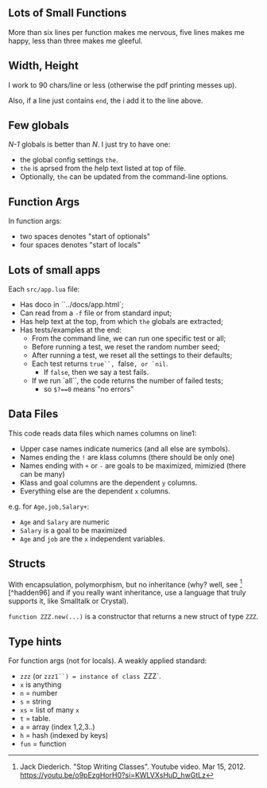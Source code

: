 
## Lots of Small Functions

More than six lines per function makes me nervous, five lines makes me happy,
 less than three makes me   gleeful.

## Width, Height

I work to 90 chars/line or less (otherwise the pdf printing messes up).

Also, if a  line just contains `end`, the i add it to the line above.

## Few globals

_N-1_ globals is better than _N_. I just try to have one: 
- the  global config settings `the`.
- `the` is aprsed from the help text listed at top of file.
- Optionally, `the` can be updated from the command-line options.

## Function Args
In function args:

- two spaces denotes "start of optionals"
- four spaces denotes "start of locals"

## Lots of small apps

Each `src/app.lua` file:

- Has doco in ``../docs/app.html`;
- Can read from a `-f` file or from standard input;
- Has help text at the top, from which `the` globals are extracted;
- Has tests/examples at the end:
  - From the command line, we can run one specific test or all;
  - Before running a test, we reset the random number seed;
  - After running a test, we reset all the settings to their defaults;
  - Each test returns `true``, `false``, or `nil``.
    -  If `false`, then
    we say a test fails.
  - If we run `all``, the code returns the number of failed tests;
    - so `$?==0` means "no errors"

## Data Files
This code reads data files which names columns on line1:

- Upper case names indicate numerics (and all else are symbols).
- Names ending the `!` are klass columns (there should be only one)
- Names ending with `+` or `-` are goals to be maximized, mimizied
  (there can be many)
- Klass and goal columns are the dependent `y` columns.
- Everything else are the dependent `x` columns.
   
e.g. for  `Age,job,Salary+`:

   - `Age` and `Salary` are numeric
   - `Salary` is a goal to be maximized 
   - `Age` and `job` are the `x` independent variables.

## Structs
With encapsulation, polymorphism, but no inheritance (why? well, see 
[^diederich12] [^hadden96] and if you really want inheritance,   use a language that
truly supports it, like Smalltalk or Crystal).

`function ZZZ.new(...)` is a constructor that returns a new struct of type `ZZZ`.   

##  Type hints
For function args (not for locals). A weakly applied standard:

- `zzz` (or `zzz1``) = instance of class `ZZZ`.
- `x` is anything
- `n` = number
- `s` = string
- `xs` = list of many `x`
- `t` = table.
- `a` = array (index 1,2,3..)
- `h` = hash (indexed by keys)
- `fun` = function


[^hatton98]: Hatton, Les. “Does OO Sync with How We Think?” IEEE Softw. 15 (1998): 46-54.
https://www.cs.kent.edu/~jmaletic/Prog-Comp/Papers/Hatton98.pdf

[^diederich12]: Jack Diederich. "Stop Writing Classes". Youtube video. Mar 15, 2012.
https://youtu.be/o9pEzgHorH0?si=KWLVXsHuD_hwGtLz
